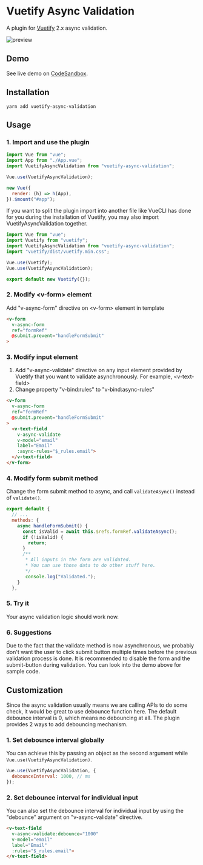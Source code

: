 # Vuetify Async Validation
A plugin for [Vuetify](https://vuetifyjs.com/en/) 2.x async validation.

![preview](./preview.gif)

<a id="demo"></a>
## Demo
See live demo on [CodeSandbox](https://codesandbox.io/s/vuetify-async-validation-demo-mu0fo).

## Installation
```yarn add vuetify-async-validation```

## Usage
### 1. Import and use the plugin
```javascript
import Vue from "vue";
import App from "./App.vue";
import VuetifyAsyncValidation from "vuetify-async-validation";

Vue.use(VuetifyAsyncValidation);

new Vue({
  render: (h) => h(App),
}).$mount("#app");
```

If you want to split the plugin import into another file like VueCLI has done for you during the installation of Vuetify, you may also import VuetifyAsyncValidation together.
```javascript
import Vue from "vue";
import Vuetify from "vuetify";
import VuetifyAsyncValidation from "vuetify-async-validation";
import "vuetify/dist/vuetify.min.css";

Vue.use(Vuetify);
Vue.use(VuetifyAsyncValidation);

export default new Vuetify({});
```

### 2. Modify \<v-form\> element
Add "v-async-form" directive on \<v-form\> element in template
```html
<v-form
  v-async-form
  ref="formRef"
  @submit.prevent="handleFormSubmit"
>
```

### 3. Modify input element
1. Add "v-async-validate" directive on any input element provided by Vuetify that you want to validate asynchronously. For example, \<v-text-field\>
2. Change property "v-bind:rules" to "v-bind:async-rules"
```html
<v-form
  v-async-form
  ref="formRef"
  @submit.prevent="handleFormSubmit"
>
  <v-text-field
    v-async-validate
    v-model="email"
    label="Email"
    :async-rules="$_rules.email">
  </v-text-field>
</v-form>
```

### 4. Modify form submit method
Change the form submit method to async, and call ```validateAsync()``` instead of ```validate()```.
```javascript
export default {
  // ...
  methods: {
    async handleFormSubmit() {
      const isValid = await this.$refs.formRef.validateAsync();
      if (!isValid) {
        return;
      }
      /**
       * All inputs in the form are validated.
       * You can use those data to do other stuff here.
       */
       console.log("Validated.");
    }
  },
```

### 5. Try it
Your async validation logic should work now.

### 6. Suggestions
Due to the fact that the validate method is now asynchronous, we probably don't want the user to click submit button multiple times before the previous validation process is done. It is recommended to disable the form and the submit-button during validation. You can look into the demo above for sample code.

## Customization
Since the async validation usually means we are calling APIs to do some check, it would be great to use debounce function here.
The default debounce interval is 0, which means no debouncing at all.
The plugin provides 2 ways to add debouncing mechanism.

### 1. Set debounce interval globally
You can achieve this by passing an object as the second argument while ```Vue.use(VuetifyAsyncValidation)```.
```javascript
Vue.use(VuetifyAsyncValidation, {
  debounceInterval: 1000, // ms
});
```
### 2. Set debounce interval for individual input
You can also set the debounce interval for individual input by using the "debounce" argument on "v-async-validate" directive.
```html
<v-text-field
  v-async-validate:debounce="1000"
  v-model="email"
  label="Email"
  :rules="$_rules.email">
</v-text-field>
```
